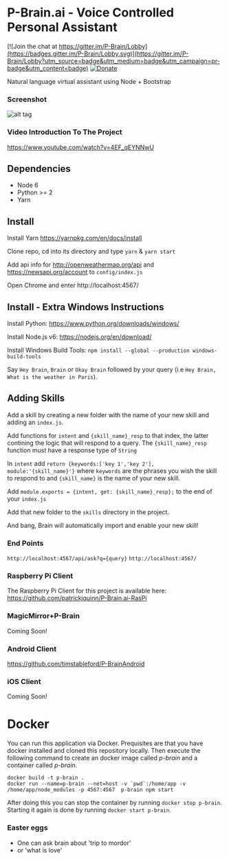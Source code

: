 # P-Brain.ai - Voice Controlled Personal Assistant

[![Join the chat at https://gitter.im/P-Brain/Lobby](https://badges.gitter.im/P-Brain/Lobby.svg)](https://gitter.im/P-Brain/Lobby?utm_source=badge&utm_medium=badge&utm_campaign=pr-badge&utm_content=badge) [![Donate](https://img.shields.io/badge/Donate-PayPal-green.svg)](https://www.paypal.com/cgi-bin/webscr?cmd=_donations&business=pat64%2eai%40gmail%2ecom&lc=IE&item_name=P%2dBrain%2eai&currency_code=EUR&bn=PP%2dDonationsBF%3abtn_donate_LG%2egif%3aNonHosted)

Natural language virtual assistant using Node + Bootstrap

### Screenshot

![alt tag](app_screenshot.png)

### Video Introduction To The Project

https://www.youtube.com/watch?v=4EF_qEYNNwU

## Dependencies

- Node 6
- Python >= 2
- Yarn

## Install

Install Yarn https://yarnpkg.com/en/docs/install

Clone repo, cd into its directory and type `yarn` & `yarn start`

Add api info for http://openweathermap.org/api and https://newsapi.org/account to `config/index.js`

Open Chrome and enter http://localhost:4567/

## Install - Extra Windows Instructions

Install Python: https://www.python.org/downloads/windows/

Install Node.js v6: https://nodejs.org/en/download/

Install Windows Build Tools: `npm install --global --production windows-build-tools`



Say `Hey Brain`, `Brain` or `Okay Brain` followed by your query (i.e `Hey Brain, What is the weather in Paris`).

## Adding Skills

Add a skill by creating a new folder with the name of your new skill and adding an `index.js`.



Add functions for `intent` and `{skill_name}_resp` to that index, the latter contining the logic that will respond to a query. The `{skill_name}_resp` function must have a response type of `String`



In `intent` add `return {keywords:['key 1','key 2'], module:'{skill_name}'}` where `keywords` are the phrases you wish the skill to respond to and `{skill_name}` is the name of your new skill.



Add `module.exports = {intent, get: {skill_name}_resp};` to the end of your `index.js`



Add that new folder to the `skills` directory in the project.



And bang, Brain will automatically import and enable your new skill!


### End Points
`http://localhost:4567/api/ask?q={query}`
`http://localhost:4567/`

### Raspberry Pi Client 

The Raspberry Pi Client for this project is available here: https://github.com/patrickjquinn/P-Brain.ai-RasPi

### MagicMirror+P-Brain

Coming Soon!

### Android Client

https://github.com/timstableford/P-BrainAndroid

### iOS Client

Coming Soon!

# Docker

You can run this application via Docker. Prequisites are that you have docker installed
and cloned this repository locally. Then execute the following command to create an docker image
called _p-brain_ and a container called _p-brain_.

    docker build -t p-brain .
    docker run --name=p-brain --net=host -v `pwd`:/home/app -v /home/app/node_modules -p 4567:4567  p-brain npm start

After doing this you can stop the container by running `docker stop p-brain`. Starting it again
is done by running `docker start p-brain`.

### Easter eggs

- One can ask brain about 'trip to mordor'
- or 'what is love'
